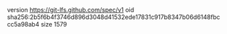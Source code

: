 version https://git-lfs.github.com/spec/v1
oid sha256:2b5f6b4f3746d896d3048d41532ede17831c917b8347b06d6148fbccc5a98ab4
size 1579
